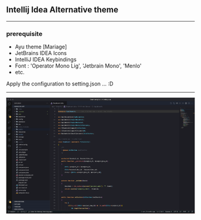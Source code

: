 ## Intellij Idea Alternative theme
---
### prerequisite
- Ayu theme [Mariage]
- JetBrains IDEA Icons
- IntelliJ IDEA Keybindings
- Font : 'Operator Mono Lig', 'Jetbrain Mono', 'Menlo'
- etc.

Apply the configuration to setting.json ... :D

---
![Look like this](ss.png "Screenshot")
